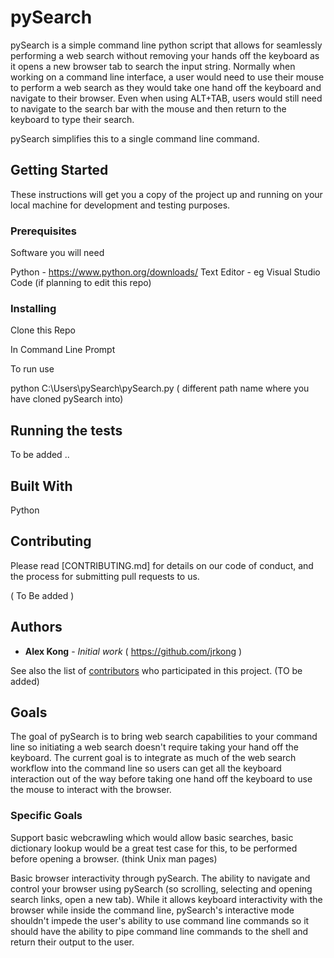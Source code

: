 # pySearch

pySearch is a simple command line python script that allows for seamlessly performing a web search without removing your hands off the keyboard as it opens a new browser tab to search the input string. Normally when working on a command line interface, a user would need to use their mouse to perform a web search as they would take one hand off the keyboard and navigate to their browser. Even when using ALT+TAB, users would still need to navigate to the search bar with the mouse and then return to the keyboard to type their search. 

pySearch simplifies this to a single command line command.


## Getting Started

These instructions will get you a copy of the project up and running on your local machine for development and testing purposes.

### Prerequisites

Software you will need

 Python - https://www.python.org/downloads/ 
 Text Editor  - eg Visual Studio Code (if planning to edit this repo) 


### Installing

Clone this Repo  

In Command Line Prompt 

To run use 

python C:\Users\pySearch\pySearch.py  ( different path name where you have cloned pySearch into) 


## Running the tests

To be added .. 

## Built With

Python

## Contributing

Please read [CONTRIBUTING.md] for details on our code of conduct, and the process for submitting pull requests to us.

( To Be added )


## Authors

* **Alex Kong** - *Initial work* ( https://github.com/jrkong )

See also the list of [contributors](https://github.com/your/project/contributors) who participated in this project. (TO be added) 


## Goals 

The goal of pySearch is to bring web search capabilities to your command line so initiating a web search doesn't require taking your hand off the keyboard. The current goal is to integrate as much of the web search workflow into the command line so users can get all the keyboard interaction out of the way before taking one hand off the keyboard to use the mouse to interact with the browser.

### Specific Goals 

Support basic webcrawling which would allow basic searches, basic dictionary lookup would be a great test case for this, to be performed before opening a browser. (think Unix man pages)

Basic browser interactivity through pySearch. The ability to navigate and control your browser using pySearch (so scrolling, selecting and opening search links, open a new tab). While it allows keyboard interactivity with the browser while inside the command line, pySearch's interactive mode shouldn't impede the user's ability to use command line commands so it should have the ability to pipe command line commands to the shell and return their output to the user.



